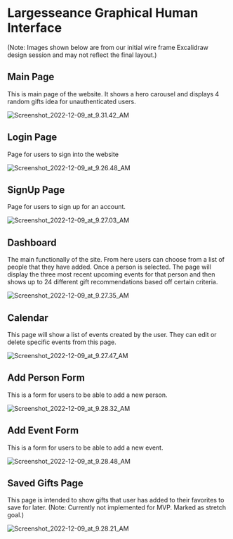 # Largesseance Graphical Human Interface
(Note: Images shown below are from our initial wire frame Excalidraw design session and may not reflect the final layout.)

## Main Page
This is main page of the website. It shows a hero carousel and displays 4 random gifts idea for unauthenticated users.

![Screenshot_2022-12-09_at_9.31.42_AM](/uploads/55ea06d44aea3175f7ebc6f8e47b1699/Screenshot_2022-12-09_at_9.31.42_AM.png)

## Login Page
Page for users to sign into the website

![Screenshot_2022-12-09_at_9.26.48_AM](/uploads/07fba0f680aba7f4ffdf30825681f193/Screenshot_2022-12-09_at_9.26.48_AM.png)

## SignUp Page
Page for users to sign up for an account.

![Screenshot_2022-12-09_at_9.27.03_AM](/uploads/398269537a995334f055d287d8569d7f/Screenshot_2022-12-09_at_9.27.03_AM.png)

## Dashboard
The main functionally of the site. From here users can choose from a list of people that they have added. Once a person is selected. The page will display the three most recent upcoming events for that person and then shows up to 24 different gift recommendations based off certain criteria.

![Screenshot_2022-12-09_at_9.27.35_AM](/uploads/4498b8e23a39601ebbd1e9a389c6c67c/Screenshot_2022-12-09_at_9.27.35_AM.png)

## Calendar
This page will show a list of events created by the user. They can edit or delete specific events from this page.

![Screenshot_2022-12-09_at_9.27.47_AM](/uploads/7e7b805ee06462b9208ca730f23d5881/Screenshot_2022-12-09_at_9.27.47_AM.png)

## Add Person Form
This is a form for users to be able to add a new person.

![Screenshot_2022-12-09_at_9.28.32_AM](/uploads/c26192391f1ecdc89cd142c0fe7fa475/Screenshot_2022-12-09_at_9.28.32_AM.png)

## Add Event Form
This is a form for users to be able to add a new event.

![Screenshot_2022-12-09_at_9.28.48_AM](/uploads/87ca74237a204dc77fb9c968db815d0e/Screenshot_2022-12-09_at_9.28.48_AM.png)

## Saved Gifts Page
This page is intended to show gifts that user has added to their favorites to save for later. (Note: Currently not implemented for MVP. Marked as stretch goal.)

![Screenshot_2022-12-09_at_9.28.21_AM](/uploads/4a0e27d12aa7778b0d97f5b9eea6a245/Screenshot_2022-12-09_at_9.28.21_AM.png)
